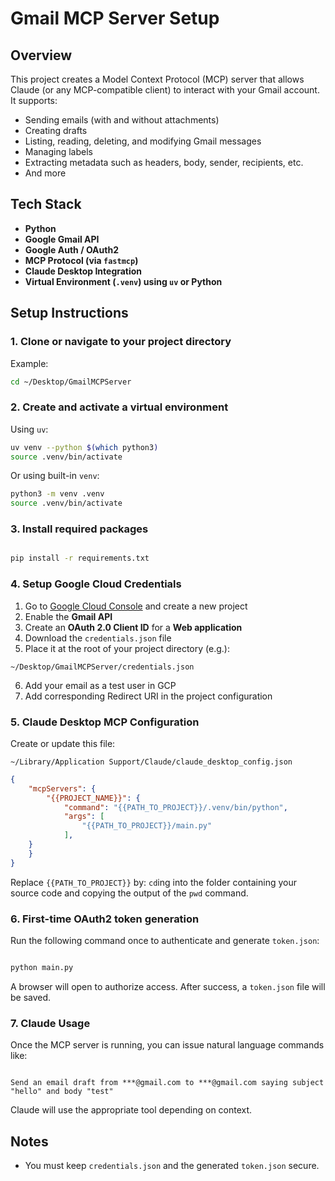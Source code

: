 # Gmail MCP Server Setup

## Overview

This project creates a Model Context Protocol (MCP) server that allows Claude (or any MCP-compatible client) to interact with your Gmail account. It supports:
- Sending emails (with and without attachments)
- Creating drafts
- Listing, reading, deleting, and modifying Gmail messages
- Managing labels
- Extracting metadata such as headers, body, sender, recipients, etc.
- And more

## Tech Stack

- **Python**
- **Google Gmail API**
- **Google Auth / OAuth2**
- **MCP Protocol (via `fastmcp`)**
- **Claude Desktop Integration**
- **Virtual Environment (`.venv`) using `uv` or Python**

## Setup Instructions
### 1. Clone or navigate to your project directory

Example:
```bash
cd ~/Desktop/GmailMCPServer
```
### 2. Create and activate a virtual environment

Using `uv`:

```bash
uv venv --python $(which python3)
source .venv/bin/activate
```

Or using built-in `venv`:

```bash
python3 -m venv .venv
source .venv/bin/activate
```
### 3. Install required packages

```bash

pip install -r requirements.txt

```
### 4. Setup Google Cloud Credentials

1. Go to [Google Cloud Console](https://console.cloud.google.com/) and create a new project
2. Enable the **Gmail API**
3. Create an **OAuth 2.0 Client ID** for a **Web application**
4. Download the `credentials.json` file
5. Place it at the root of your project directory (e.g.):
```
~/Desktop/GmailMCPServer/credentials.json
```
6. Add your email as a test user in GCP
7. Add corresponding Redirect URI in the project configuration

### 5. Claude Desktop MCP Configuration

Create or update this file:

```
~/Library/Application Support/Claude/claude_desktop_config.json
```
```json
{
    "mcpServers": {
        "{{PROJECT_NAME}}": {
            "command": "{{PATH_TO_PROJECT}}/.venv/bin/python",
            "args": [
                "{{PATH_TO_PROJECT}}/main.py"
            ],
	}
    }
}
```

Replace `{{PATH_TO_PROJECT}}` by: `cd`ing into the folder containing your source code and copying the output of the `pwd` command. 

### 6. First-time OAuth2 token generation

Run the following command once to authenticate and generate `token.json`:
```bash

python main.py

```
A browser will open to authorize access. After success, a `token.json` file will be saved.

### 7. Claude Usage

Once the MCP server is running, you can issue natural language commands like:

```

Send an email draft from ***@gmail.com to ***@gmail.com saying subject "hello" and body "test"

```

Claude will use the appropriate tool depending on context.

## Notes

- You must keep `credentials.json` and the generated `token.json` secure.
